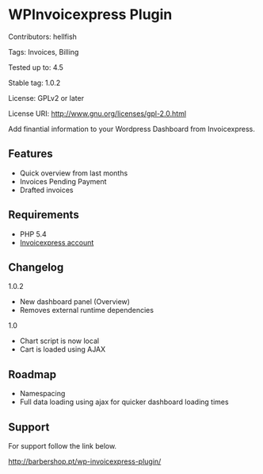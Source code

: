 # WPInvoicexpress Plugin

Contributors: hellfish

Tags: Invoices, Billing

Tested up to: 4.5

Stable tag: 1.0.2

License: GPLv2 or later

License URI: http://www.gnu.org/licenses/gpl-2.0.html

Add finantial information to your Wordpress Dashboard from Invoicexpress.

## Features

* Quick overview from last months
* Invoices Pending Payment
* Drafted invoices

## Requirements

* PHP 5.4
* [Invoicexpress account](https://www.app.invoicexpress.com/accounts/new?affiliate_token=ruicruz_amqa9&language=pt)

## Changelog 

1.0.2

* New dashboard panel (Overview)
* Removes external runtime dependencies

1.0 

* Chart script is now local
* Cart is loaded using AJAX

## Roadmap

* Namespacing
* Full data loading using ajax for quicker dashboard loading times

## Support

For support follow the link below.

http://barbershop.pt/wp-invoicexpress-plugin/
